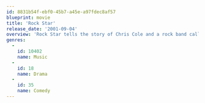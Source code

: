 ```yaml
---
id: 8831b54f-ebf0-45b7-a45e-a97fdec8af57
blueprint: movie
title: 'Rock Star'
release_date: '2001-09-04'
overview: 'Rock Star tells the story of Chris Cole and a rock band called Steel Dragon. Cole is a photocopier technician by day, and the lead singer of a Steel Dragon tribute band called "Blood Pollution" by night.Internal struggles between the Steel Dragon band members culminate with the firing of the lead singer, Bobby Beers and the starting of recruitment sessions to find a new vocalist. Loosely inspired by the true story of the heavy metal band Judas Priest.'
genres:
  -
    id: 10402
    name: Music
  -
    id: 18
    name: Drama
  -
    id: 35
    name: Comedy
---
```

